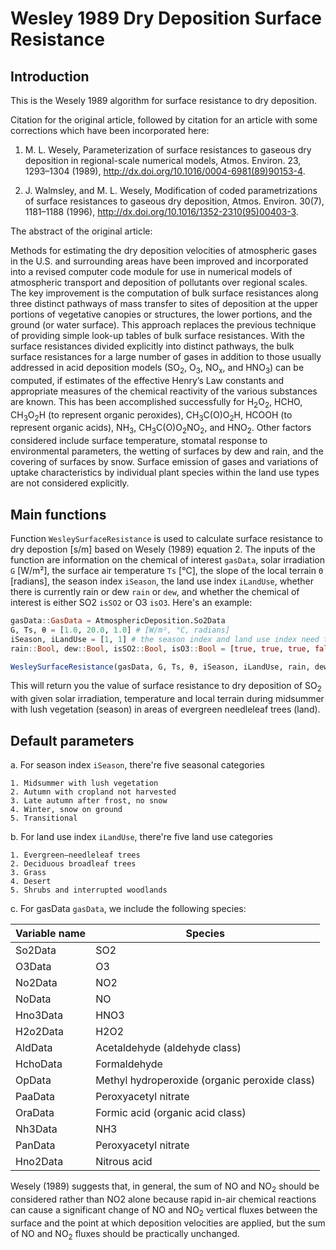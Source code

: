 # Wesley 1989 Dry Deposition Surface Resistance
## Introduction
This is the Wesely 1989 algorithm for surface resistance to dry deposition.

Citation for the original article, followed by citation for an article with some corrections which have been 
incorporated here:

1. M. L. Wesely, Parameterization of surface resistances to gaseous dry deposition in regional-scale numerical models, 
Atmos. Environ. 23, 1293–1304 (1989), http://dx.doi.org/10.1016/0004-6981(89)90153-4.

2. J. Walmsley, and M. L. Wesely, Modification of coded parametrizations of surface resistances to gaseous dry deposition, 
Atmos. Environ. 30(7), 1181–1188 (1996), http://dx.doi.org/10.1016/1352-2310(95)00403-3.

The abstract of the original article:

Methods for estimating the dry deposition velocities of atmospheric gases in the U.S. and surrounding areas have been improved and incorporated into a revised computer code module for use in numerical models of atmospheric transport and deposition of pollutants over regional scales. The key improvement is the computation of bulk surface resistances along three distinct pathways of mass transfer to sites of deposition at the upper portions of vegetative canopies or structures, the lower portions, and the ground (or water surface). This approach replaces the previous technique of providing simple look-up tables of bulk surface resistances. With the surface resistances divided explicitly into distinct pathways, the bulk surface resistances for a large number of gases in addition to those usually addressed in acid deposition models (SO<sub>2</sub>, O<sub>3</sub>, NO<sub>x</sub>, and HNO<sub>3</sub>) can be computed, if estimates of the effective Henry’s Law constants and appropriate measures of the chemical reactivity of the various substances are known. This has been accomplished successfully for H<sub>2</sub>O<sub>2</sub>, HCHO, CH<sub>3</sub>O<sub>2</sub>H (to represent organic peroxides), CH<sub>3</sub>C(O)O<sub>2</sub>H, HCOOH (to represent organic acids), NH<sub>3</sub>, CH<sub>3</sub>C(O)O<sub>2</sub>NO<sub>2</sub>, and HNO<sub>2</sub>. Other factors considered include surface temperature, stomatal response to environmental parameters, the wetting of surfaces by dew and rain, and the covering of surfaces by snow. Surface emission of gases and variations of uptake characteristics by individual plant species within the land use types are not considered explicitly.

## Main functions
Function ```WesleySurfaceResistance``` is used to calculate surface resistance to dry depostion [s/m] based on Wesely (1989) equation 2.
The inputs of the function are information on the chemical of interest ```gasData```, solar irradiation ```G``` [W/m²], the surface air temperature ```Ts``` [°C], the slope of the local terrain ```Θ``` [radians], the season index ```iSeason```, the land use index ```iLandUse```, whether there is currently rain or dew ```rain``` or ```dew```, and whether the chemical of interest is either SO2 ```isSO2``` or O3 ```isO3```.
Here's an example:

```julia @example 1
gasData::GasData = AtmosphericDeposition.So2Data
G, Ts, θ = [1.0, 20.0, 1.0] # [W/m², °C, radians]
iSeason, iLandUse = [1, 1] # the season index and land use index need to be integers
rain::Bool, dew::Bool, isSO2::Bool, isO3::Bool = [true, true, true, false]

WesleySurfaceResistance(gasData, G, Ts, θ, iSeason, iLandUse, rain, dew, isSO2, isO3) # [s/m]
```
This will return you the value of surface resistance to dry deposition of SO<sub>2</sub> with given solar irradiation, temperature and local terrain during midsummer with lush vegetation (season) in areas of evergreen needleleaf trees (land).

## Default parameters
a. For season index ```iSeason```, there're five seasonal categories

    1. Midsummer with lush vegetation
    2. Autumn with cropland not harvested
    3. Late autumn after frost, no snow
    4. Winter, snow on ground
    5. Transitional 

b. For land use index ```iLandUse```, there're five land use categories

    1. Evergreen–needleleaf trees
    2. Deciduous broadleaf trees
    3. Grass
    4. Desert
    5. Shrubs and interrupted woodlands 

c. For gasData ```gasData```, we include the following species: 

| Variable name | Species |
| -----------| --- |
|So2Data | SO2|
|O3Data | O3|
|No2Data | NO2|
|NoData | NO|
|Hno3Data | HNO3|
|H2o2Data | H2O2|
|AldData  | Acetaldehyde (aldehyde class)|
|HchoData  | Formaldehyde|
|OpData | Methyl hydroperoxide (organic peroxide class)|
|PaaData | Peroxyacetyl nitrate|
|OraData | Formic acid (organic acid class)|
|Nh3Data | NH3|
|PanData | Peroxyacetyl nitrate|
|Hno2Data | Nitrous acid|

Wesely (1989) suggests that, in general, the sum of NO and NO<sub>2</sub> should be considered rather than NO2 alone because rapid in-air chemical reactions can cause a significant change of NO and NO<sub>2</sub> vertical fluxes between the surface and the point at which deposition velocities are applied, but the sum of NO and NO<sub>2</sub> fluxes should be practically unchanged.